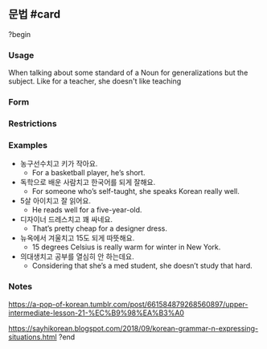 
## 문법 #card
?begin
### Usage
When talking about some standard of a Noun for generalizations but the subject. Like for a teacher, she doesn't like teaching
### Form
### Restrictions
### Examples
- 농구선수치고 키가 작아요.
	- For a basketball player, he’s short.
- 독학으로 배운 사람치고 한국어를 되게 잘해요.
	- For someone who’s self-taught, she speaks Korean really well. 
- 5살 아이치고 잘 읽어요.
	- He reads well for a five-year-old.
- 디자이너 드레스치고 꽤 싸네요.
	- That’s pretty cheap for a designer dress.
- 뉴옥에서 겨울치고 15도 되게 따뜻해요. 
	- 15 degrees Celsius is really warm for winter in New York.
- 의대생치고 공부를 열심히 안 하는데요. 
	- Considering that she’s a med student, she doesn’t study that hard.
### Notes
https://a-pop-of-korean.tumblr.com/post/661584879268560897/upper-intermediate-lesson-21-%EC%B9%98%EA%B3%A0

https://sayhikorean.blogspot.com/2018/09/korean-grammar-n-expressing-situations.html
?end
